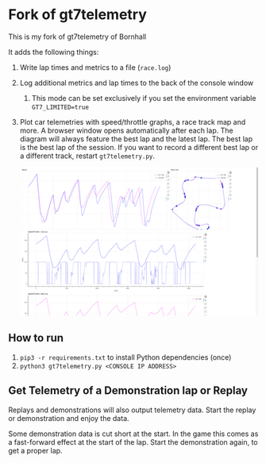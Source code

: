 # Fork of gt7telemetry

This is my fork of gt7telemetry of Bornhall

It adds the following things:

1. Write lap times and metrics to a file (`race.log`)

2. Log additional metrics and lap times to the back of the console window

   1. This mode can be set exclusively if you set the environment variable `GT7_LIMITED=true`

3. Plot car telemetries with speed/throttle graphs, a race track map and more. A browser window opens automatically after each lap. The diagram will always feature the best lap and the latest lap. The best lap is the best lap of the session. If you want to record a different best lap or a different track, restart `gt7telemetry.py`.

   ![image-20220805170136418](res/image-20220805170136418.png)

## How to run

1. `pip3 -r requirements.txt` to install Python dependencies (once)
2. `python3 gt7telemetry.py <CONSOLE IP ADDRESS>`

## Get Telemetry of a Demonstration lap or Replay

Replays and demonstrations will also output telemetry data. Start the replay or demonstration and enjoy the data.

Some demonstration data is cut short at the start. In the game this comes as a fast-forward effect at the start of the lap. Start the demonstration again, to get a proper lap.
